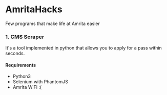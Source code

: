 # AmritaHacks
Few programs that make life at Amrita easier

### 1. CMS Scraper

It's a tool implemented in python that allows you to apply for a pass within seconds.
#### Requirements
- Python3
- Selenium with PhantomJS
- Amrita WiFi :(
